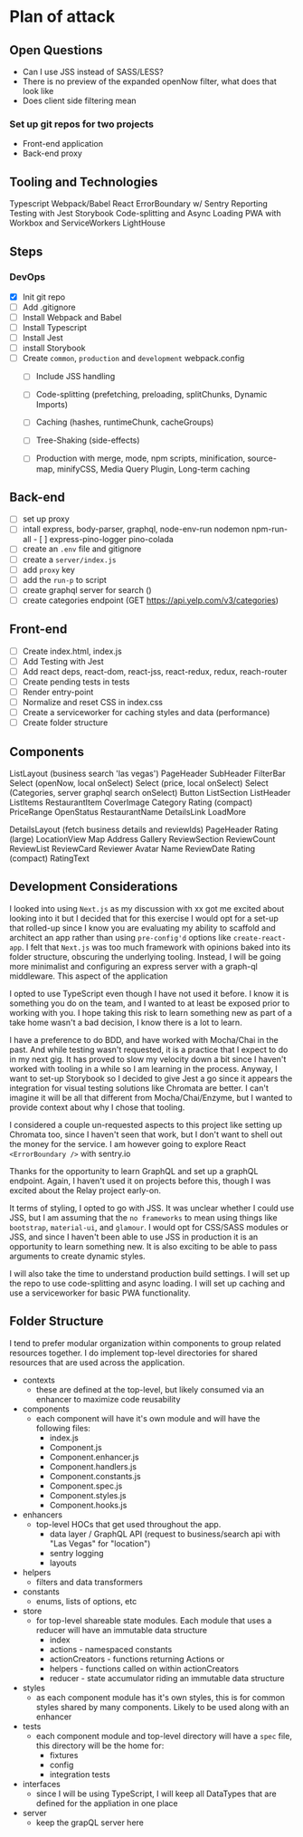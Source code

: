 # Plan of attack

## Open Questions
 - Can I use JSS instead of SASS/LESS?
 - There is no preview of the expanded openNow filter, what does that look like
 - Does client side filtering mean

 ### Set up git repos for two projects
- Front-end application
- Back-end proxy

## Tooling and Technologies
Typescript
Webpack/Babel
React ErrorBoundary w/ Sentry Reporting
Testing with Jest
Storybook
Code-splitting and Async Loading
PWA with Workbox and ServiceWorkers
LightHouse

## Steps

### DevOps
- [x] Init git repo
- [ ] Add .gitignore
- [ ] Install Webpack and Babel
- [ ] Install Typescript
- [ ] Install Jest
- [ ] install Storybook
- [ ] Create `common`, `production` and `development` webpack.config
  - [ ] Include JSS handling
  - [ ] Code-splitting (prefetching, preloading, splitChunks, Dynamic Imports)
  - [ ] Caching (hashes, runtimeChunk, cacheGroups)
  - [ ] Tree-Shaking (side-effects)
  - [ ] Production with merge, mode, npm scripts, minification, source-map, minifyCSS, Media Query Plugin, Long-term caching


## Back-end
- [ ] set up proxy
- [ ] intall express, body-parser, graphql, node-env-run nodemon npm-run-all - [ ] express-pino-logger pino-colada
- [ ] create an `.env` file and gitignore
- [ ] create a `server/index.js`
- [ ] add `proxy` key
- [ ] add the `run-p` to script
- [ ] create graphql server for search ()
- [ ] create categories endpoint (GET https://api.yelp.com/v3/categories)

## Front-end
- [ ] Create index.html, index.js
- [ ] Add Testing with Jest
- [ ] Add react deps, react-dom, react-jss, react-redux, redux, reach-router
- [ ] Create pending tests in tests
- [ ] Render entry-point
- [ ] Normalize and reset CSS in index.css
- [ ] Create a serviceworker for caching styles and data (performance)
- [ ] Create folder structure

## Components

ListLayout (business search 'las vegas')
  PageHeader
  SubHeader
  FilterBar
    Select (openNow, local onSelect)
    Select (price, local onSelect)
    Select (Categories, server graphql search onSelect)
    Button
  ListSection
    ListHeader
    ListItems
      RestaurantItem
        CoverImage
        Category
        Rating (compact)
        PriceRange
        OpenStatus
        RestaurantName
        DetailsLink
    LoadMore

DetailsLayout (fetch business details and reviewIds)
  PageHeader
  Rating (large)
  LocationView
    Map
    Address
  Gallery
  ReviewSection
    ReviewCount
    ReviewList
      ReviewCard
        Reviewer
          Avatar
          Name
        ReviewDate
        Rating (compact)
        RatingText

## Development Considerations

I looked into using `Next.js` as my discussion with xx got me excited about looking into it but I decided that for this exercise I would opt for a set-up that rolled-up since I know you are evaluating my ability to scaffold and architect an app rather than using `pre-config'd` options like `create-react-app`.  I felt that `Next.js` was too much framework with opinions baked into its folder structure, obscuring the underlying tooling. Instead, I will be going more minimalist and configuring an express server with a graph-ql middleware.  This aspect of the application 

I opted to use TypeScript even though I have not used it before.  I know it is something you do on the team, and I wanted to at least be exposed prior to working with you.  I hope taking this risk to learn something new as part of a take home wasn't a bad decision, I know there is a lot to learn.

I have a preference to do BDD, and have worked with Mocha/Chai in the past.  And while testing wasn't requested, it is a practice that I expect to do in my next gig.  It has proved to slow my velocity down a bit since I haven't worked with tooling in a while so I am learning in the process. Anyway, I want to set-up Storybook so I decided to give Jest a go since it appears the integration for visual testing solutions like Chromata are better.  I can't imagine it will be all that different from Mocha/Chai/Enzyme, but I wanted to provide context about why I chose that tooling.

I considered a couple un-requested aspects to this project like setting up Chromata too, since I haven't seen that work, but I don't want to shell out the money for the service.  I am however going to explore React `<ErrorBoundary />` with sentry.io

Thanks for the opportunity to learn GraphQL and set up a graphQL endpoint.  Again, I haven't used it on projects before this, though I was excited about the Relay project early-on.

It terms of styling, I opted to go with JSS.  It was unclear whether I could use JSS, but I am assuming that the `no frameworks` to mean using things like `bootstrap`, `material-ui`, and `glamour`.  I would opt for CSS/SASS modules or JSS, and since I haven't been able to use JSS in production it is an opportunity to learn something new. It is also exciting to be able to pass arguments to create dynamic styles.

I will also take the time to understand production build settings.  I will set up the repo to use code-splitting and async loading.  I will set up caching and use a serviceworker for basic PWA functionality.

## Folder Structure

I tend to prefer modular organization within components to group related resources together.  I do implement top-level directories for shared resources that are used across the application.

 - contexts
    - these are defined at the top-level, but likely consumed via an enhancer to maximize code reusability
 - components
    - each component will have it's own module and will have the following files:
        - index.js
        - Component.js
        - Component.enhancer.js
        - Component.handlers.js
        - Component.constants.js
        - Component.spec.js
        - Component.styles.js
        - Component.hooks.js
 - enhancers
    - top-level HOCs that get used throughout the app.
        - data layer / GraphQL API (request to business/search api with "Las Vegas" for "location")
        - sentry logging
        - layouts
 - helpers
    - filters and data transformers
 - constants
    - enums, lists of options, etc
 - store
    - for top-level shareable state modules.  Each module that uses a reducer will have an immutable data structure
        - index
        - actions - namespaced constants
        - actionCreators - functions returning Actions or 
        - helpers - functions called on within actionCreators
        - reducer - state accumulator riding an immutable data structure
 - styles
    - as each component module has it's own styles, this is for common styles shared by many components.  Likely to be used along with an enhancer
 - tests
    - each component module and top-level directory will have a `spec` file, this directory will be the home for:
        - fixtures
        - config
        - integration tests
  - interfaces
    - since I will be using TypeScript, I will keep all DataTypes that are defined for the appliation in one place
  - server
    - keep the grapQL server here